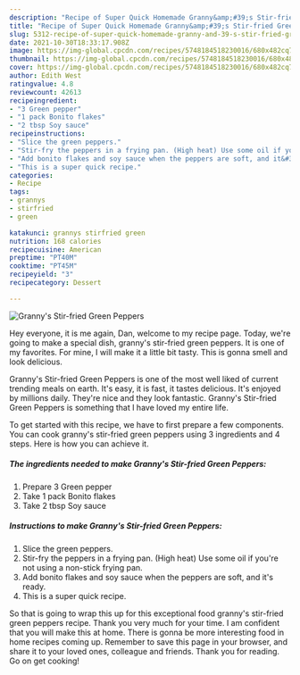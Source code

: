 ```yaml
---
description: "Recipe of Super Quick Homemade Granny&amp;#39;s Stir-fried Green Peppers"
title: "Recipe of Super Quick Homemade Granny&amp;#39;s Stir-fried Green Peppers"
slug: 5312-recipe-of-super-quick-homemade-granny-and-39-s-stir-fried-green-peppers
date: 2021-10-30T18:33:17.908Z
image: https://img-global.cpcdn.com/recipes/5748184518230016/680x482cq70/grannys-stir-fried-green-peppers-recipe-main-photo.jpg
thumbnail: https://img-global.cpcdn.com/recipes/5748184518230016/680x482cq70/grannys-stir-fried-green-peppers-recipe-main-photo.jpg
cover: https://img-global.cpcdn.com/recipes/5748184518230016/680x482cq70/grannys-stir-fried-green-peppers-recipe-main-photo.jpg
author: Edith West
ratingvalue: 4.8
reviewcount: 42613
recipeingredient:
- "3 Green pepper"
- "1 pack Bonito flakes"
- "2 tbsp Soy sauce"
recipeinstructions:
- "Slice the green peppers."
- "Stir-fry the peppers in a frying pan. (High heat) Use some oil if you&#39;re not using a non-stick frying pan."
- "Add bonito flakes and soy sauce when the peppers are soft, and it&#39;s ready."
- "This is a super quick recipe."
categories:
- Recipe
tags:
- grannys
- stirfried
- green

katakunci: grannys stirfried green 
nutrition: 168 calories
recipecuisine: American
preptime: "PT40M"
cooktime: "PT45M"
recipeyield: "3"
recipecategory: Dessert

---
```



![Granny&#39;s Stir-fried Green Peppers](https://img-global.cpcdn.com/recipes/5748184518230016/680x482cq70/grannys-stir-fried-green-peppers-recipe-main-photo.jpg)

Hey everyone, it is me again, Dan, welcome to my recipe page. Today, we're going to make a special dish, granny&#39;s stir-fried green peppers. It is one of my favorites. For mine, I will make it a little bit tasty. This is gonna smell and look delicious.

Granny&#39;s Stir-fried Green Peppers is one of the most well liked of current trending meals on earth. It's easy, it is fast, it tastes delicious. It's enjoyed by millions daily. They're nice and they look fantastic. Granny&#39;s Stir-fried Green Peppers is something that I have loved my entire life.




To get started with this recipe, we have to first prepare a few components. You can cook granny&#39;s stir-fried green peppers using 3 ingredients and 4 steps. Here is how you can achieve it.

<!--inarticleads1-->

##### The ingredients needed to make Granny&#39;s Stir-fried Green Peppers:

1. Prepare 3 Green pepper
1. Take 1 pack Bonito flakes
1. Take 2 tbsp Soy sauce




<!--inarticleads2-->

##### Instructions to make Granny&#39;s Stir-fried Green Peppers:

1. Slice the green peppers.
1. Stir-fry the peppers in a frying pan. (High heat) Use some oil if you&#39;re not using a non-stick frying pan.
1. Add bonito flakes and soy sauce when the peppers are soft, and it&#39;s ready.
1. This is a super quick recipe.




So that is going to wrap this up for this exceptional food granny&#39;s stir-fried green peppers recipe. Thank you very much for your time. I am confident that you will make this at home. There is gonna be more interesting food in home recipes coming up. Remember to save this page in your browser, and share it to your loved ones, colleague and friends. Thank you for reading. Go on get cooking!
